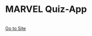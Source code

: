 <h1>MARVEL Quiz-App</h1>
<br>
<a href="https://66e03e4ad83e7a23489f896d--startling-platypus-c5979f.netlify.app">Go to Site</a>

